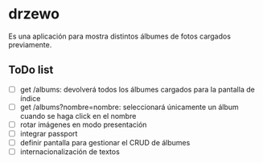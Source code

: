 # drzewo

Es una aplicación para mostra distintos álbumes de fotos cargados previamente.

## ToDo list

- [ ] get /albums: devolverá todos los álbumes cargados para la pantalla de índice
- [ ] get /albums?nombre=nombre: seleccionará únicamente un álbum cuando se haga click en el nombre
- [ ] rotar imágenes en modo presentación
- [ ] integrar passport
- [ ] definir pantalla para gestionar el CRUD de álbumes
- [ ] internacionalización de textos